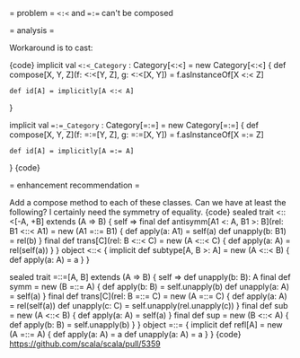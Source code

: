 = problem =
`<:<` and `=:=` can't be composed

= analysis =

Workaround is to cast:

{code}
  implicit val `<:<_Category` : Category[<:<] = new Category[<:<] {
    def compose[X, Y, Z](f: <:<[Y, Z], g: <:<[X, Y]) = f.asInstanceOf[X <:< Z]

    def id[A] = implicitly[A <:< A]
  }

  implicit val `=:=_Category` : Category[=:=] = new Category[=:=] {
    def compose[X, Y, Z](f: =:=[Y, Z], g: =:=[X, Y]) = f.asInstanceOf[X =:= Z]

    def id[A] = implicitly[A =:= A]
  }
{code}

= enhancement recommendation =

Add a compose method to each of these classes.
Can we have at least the following? I certainly need the symmetry of equality.
{code}
sealed trait <::<[-A, +B] extends (A => B) { self =>
  final def antisymm[A1 <: A, B1 >: B](rel: B1 <::< A1) = new (A1 =::= B1) {
    def apply(a: A1) = self(a)
    def unapply(b: B1) = rel(b)
  }
  final def trans[C](rel: B <::< C) = new (A <::< C) {
    def apply(a: A) = rel(self(a))
  }
}
object <::< {
  implicit def subtype[A, B >: A] = new (A <::< B) {
    def apply(a: A) = a
  }
}

sealed trait =::=[A, B] extends (A => B) { self =>
  def unapply(b: B): A
  final def symm = new (B =::= A) {
    def apply(b: B) = self.unapply(b)
    def unapply(a: A) = self(a)
  }
  final def trans[C](rel: B =::= C) = new (A =::= C) {
    def apply(a: A) = rel(self(a))
    def unapply(c: C) = self.unapply(rel.unapply(c))
  }
  final def sub = new (A <::< B) {
    def apply(a: A) = self(a)
  }
  final def sup = new (B <::< A) {
    def apply(b: B) = self.unapply(b)
  }
}
object =::= {
  implicit def refl[A] = new (A =::= A) {
    def apply(a: A) = a
    def unapply(a: A) = a
  }
}
{code}
https://github.com/scala/scala/pull/5359

